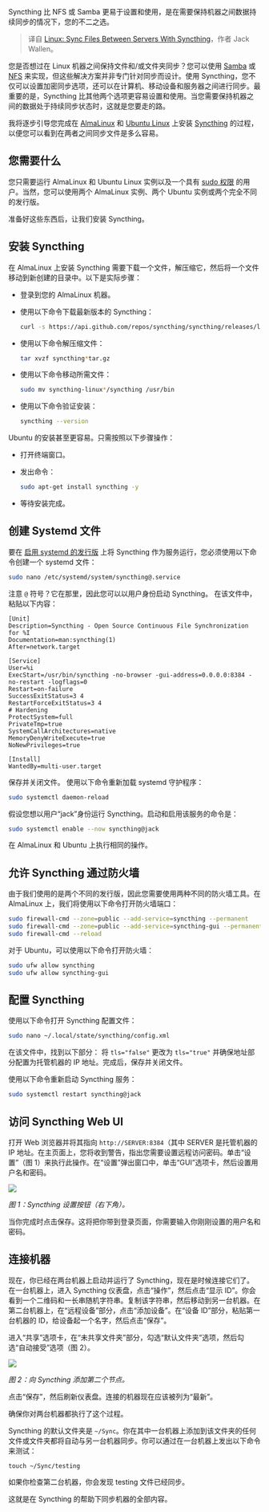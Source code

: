 
<!--
title: Linux：使用 Syncthing 在服务器之间同步文件
cover: https://cdn.thenewstack.io/media/2024/09/61d124c1-syncthing.png
-->

Syncthing 比 NFS 或 Samba 更易于设置和使用，是在需要保持机器之间数据持续同步的情况下，您的不二之选。

> 译自 [Linux: Sync Files Between Servers With Syncthing](https://thenewstack.io/linux-sync-files-between-servers-with-syncthing/)，作者 Jack Wallen。

您是否想过在 Linux 机器之间保持文件和/或文件夹同步？您可以使用 [Samba](https://thenewstack.io/samba-network-shares-for-rhel-based-linux-distributions/) 或 [NFS](https://thenewstack.io/linux-create-and-connect-to-an-nfs-share/) 来实现，但这些解决方案并非专门针对同步而设计。使用 Syncthing，您不仅可以设置加密同步选项，还可以在计算机、移动设备和服务器之间进行同步。最重要的是，Syncthing 比其他两个选项更容易设置和使用。当您需要保持机器之间的数据处于持续同步状态时，这就是您要走的路。

我将逐步引导您完成在 [AlmaLinux](https://thenewstack.io/almalinux-your-enterprise-linux-ticket-to-freedom/) 和 [Ubuntu Linux](https://thenewstack.io/how-to-install-ubuntu-pro-on-your-servers/) 上安装 [Syncthing](https://syncthing.net/) 的过程，以便您可以看到在两者之间同步文件是多么容易。

## 您需要什么

您只需要运行 AlmaLinux 和 Ubuntu Linux 实例以及一个具有 [sudo 权限](https://thenewstack.io/linux-understand-sudo-to-rule-your-server/) 的用户。当然，您可以使用两个 AlmaLinux 实例、两个 Ubuntu 实例或两个完全不同的发行版。

准备好这些东西后，让我们安装 Syncthing。

## 安装 Syncthing

在 AlmaLinux 上安装 Syncthing 需要下载一个文件，解压缩它，然后将一个文件移动到新创建的目录中。以下是实际步骤：

- 登录到您的 AlmaLinux 机器。
- 使用以下命令下载最新版本的 Syncthing：

  ```bash
  curl -s https://api.github.com/repos/syncthing/syncthing/releases/latest | grep browser_download_url | grep linux-amd64 | cut -d '"' -f 4 | wget -qi -
  ```

- 使用以下命令解压缩文件：

  ```bash
  tar xvzf syncthing*tar.gz
  ```

- 使用以下命令移动所需文件：

  ```bash
  sudo mv syncthing-linux*/syncthing /usr/bin
  ```

- 使用以下命令验证安装：

  ```bash
  syncthing --version
  ```

Ubuntu 的安装甚至更容易。只需按照以下步骤操作：

- 打开终端窗口。
- 发出命令：

  ```bash
  sudo apt-get install syncthing -y
  ```

- 等待安装完成。

## 创建 Systemd 文件

要在 [启用 systemd 的发行版](https://thenewstack.io/systemds-lennart-poettering-wants-to-bring-linux-home-directories-into-the-21st-century/) 上将 Syncthing 作为服务运行，您必须使用以下命令创建一个 systemd 文件：

```bash
sudo nano /etc/systemd/system/syncthing@.service
```

注意 `@` 符号？它在那里，因此您可以以用户身份启动 Syncthing。
在该文件中，粘贴以下内容：

```
[Unit]
Description=Syncthing - Open Source Continuous File Synchronization for %I
Documentation=man:syncthing(1)
After=network.target

[Service]
User=%i
ExecStart=/usr/bin/syncthing -no-browser -gui-address=0.0.0.0:8384 -no-restart -logflags=0
Restart=on-failure
SuccessExitStatus=3 4
RestartForceExitStatus=3 4
# Hardening
ProtectSystem=full
PrivateTmp=true
SystemCallArchitectures=native
MemoryDenyWriteExecute=true
NoNewPrivileges=true

[Install]
WantedBy=multi-user.target
```

保存并关闭文件。
使用以下命令重新加载 systemd 守护程序：

```bash
sudo systemctl daemon-reload
```

假设您想以用户“jack”身份运行 Syncthing。启动和启用该服务的命令是：

```bash
sudo systemctl enable --now syncthing@jack
```

在 AlmaLinux 和 Ubuntu 上执行相同的操作。

## 允许 Syncthing 通过防火墙

由于我们使用的是两个不同的发行版，因此您需要使用两种不同的防火墙工具。在 AlmaLinux 上，我们将使用以下命令打开防火墙端口：

```bash
sudo firewall-cmd --zone=public --add-service=syncthing --permanent
sudo firewall-cmd --zone=public --add-service=syncthing-gui --permanent
sudo firewall-cmd --reload
```

对于 Ubuntu，可以使用以下命令打开防火墙：

```bash
sudo ufw allow syncthing
sudo ufw allow syncthing-gui
```

## 配置 Syncthing

使用以下命令打开 Syncthing 配置文件：

```bash
sudo nano ~/.local/state/syncthing/config.xml
```

在该文件中，找到以下部分：
将 `tls="false"` 
更改为 `tls="true"`
并确保地址部分配置为托管机器的 IP 地址。完成后，保存并关闭文件。

使用以下命令重新启动 Syncthing 服务：

```bash
sudo systemctl restart syncthing@jack
```

## 访问 Syncthing Web UI

打开 Web 浏览器并将其指向 `http://SERVER:8384`（其中 SERVER 是托管机器的 IP 地址。在主页面上，您将收到警告，指出您需要设置远程访问密码。单击“设置”（图 1）来执行此操作。在“设置”弹出窗口中，单击“GUI”选项卡，然后设置用户名和密码。

![](https://cdn.thenewstack.io/media/2024/09/6efaff72-syncthing1.jpg)

*图 1：Syncthing 设置按钮（右下角）。*

当你完成时点击保存。这将把你带到登录页面，你需要输入你刚刚设置的用户名和密码。

## 连接机器

现在，你已经在两台机器上启动并运行了 Syncthing，现在是时候连接它们了。在一台机器上，进入 Syncthing 仪表盘，点击“操作”，然后点击“显示 ID”。你会看到一个二维码和一长串随机字符串。复制该字符串，然后移动到另一台机器。在第二台机器上，在“远程设备”部分，点击“添加设备”。在“设备 ID”部分，粘贴第一台机器的 ID，给设备起一个名字，然后点击“保存”。

进入“共享”选项卡，在“未共享文件夹”部分，勾选“默认文件夹”选项，然后勾选“自动接受”选项（图 2）。

![](https://cdn.thenewstack.io/media/2024/09/a2684bac-syncthing2.jpg)

*图 2：向 Syncthing 添加第二个节点。*

点击“保存”，然后刷新仪表盘。连接的机器现在应该被列为“最新”。

确保你对两台机器都执行了这个过程。

Syncthing 的默认文件夹是 `~/Sync`。你在其中一台机器上添加到该文件夹的任何文件或文件夹都将自动与另一台机器同步。你可以通过在一台机器上发出以下命令来测试：

```
touch ~/Sync/testing
```

如果你检查第二台机器，你会发现 testing 文件已经同步。

这就是在 Syncthing 的帮助下同步机器的全部内容。
